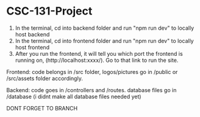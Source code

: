 # CSC-131-Project

1. In the terminal, cd into backend folder and run "npm run dev" to locally host backend
2. In the terminal, cd into frontend folder and run "npm run dev" to locally host frontend
3. After you run the frontend, it will tell you which port the frontend is running on, (http://localhost:xxxx/). Go to that link to run the site.

Frontend: code belongs in /src folder, logos/pictures go in /public or /src/assets folder accordingly.

Backend: code goes in /controllers and /routes. database files go in /database (i didnt make all database files needed yet)

DONT FORGET TO BRANCH
